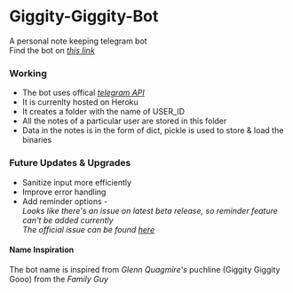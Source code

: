 # Giggity-Giggity-Bot
A personal note keeping telegram bot <br>
Find the bot on _[this link](https://t.me/giggity_giggity_gooo)_ <br>

### Working
* The bot uses offical _[telegram API](https://github.com/python-telegram-bot/python-telegram-bot)_ <br>
* It is currenlty hosted on Heroku
* It creates a folder with the name of USER_ID
* All the notes of a particular user are stored in this folder
* Data in the notes is in the form of dict, pickle is used to store & load the binaries


### Future Updates & Upgrades
* Sanitize input more efficiently <br>
* Improve error handling <br>
* Add reminder options - <br>
_Looks like there's an issue on latest beta release, so reminder feature can't be added currently <br>
The official issue can be found [here](https://github.com/python-telegram-bot/python-telegram-bot/issues/1366)_ <br>

#### Name Inspiration
The bot name is inspired from _Glenn Quagmire's_ puchline (Giggity Giggity Gooo) from the _Family Guy_
